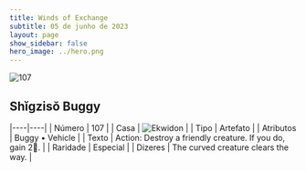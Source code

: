```yaml
---
title: Winds of Exchange
subtitle: 05 de junho de 2023
layout: page
show_sidebar: false
hero_image: ../hero.png
---
```


![107](https://mastervault-storage-prod.s3.amazonaws.com/media/card_front/en/600_107_da7b684c0511_en.png)


## Shĭgzisŏ Buggy

|----|----|
| Número | 107 |
| Casa | ![Ekwidon](https://archonarcana.com/images/thumb/3/31/Ekwidon.png/25px-Ekwidon.png "Ekwidon") |
| Tipo | Artefato |
| Atributos | Buggy • Vehicle |
| Texto | Action: Destroy a friendly creature. If you do, gain 2.  |
| Raridade | Especial |
| Dizeres | The curved creature clears the way. |
